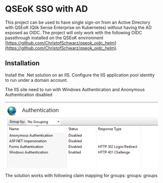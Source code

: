 # QSEoK SSO with AD

This project can be used to have single sign-on from an Active Directory with QSEoK (Qlik Sense Enterprise on Kubernetes) without having the AD exposed as OIDC. The project will only work with the following OIDC passthrough installed on the QSEoK environment [https://github.com/ChristofSchwarz/qseok_oidc_helm](https://github.com/ChristofSchwarz/qseok_oidc_helm).


## Installation

Install the .Net solution on an IIS. Configure the IIS application pool identity to run under a domain account.

The IIS site need to run with Windows Authentication and Anonymous Authentication disabled

![Alt text](/images/winauth.PNG?raw=true "Windows Auth")


The solution works with following claim mapping for groups: 
groups: groups 
